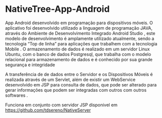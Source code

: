 # NativeTree-App-Android
  App Android desenvolvido em programação para dispositivos móveis.
  O aplicativo foi desenvolvido utilizado a linguagem de programação JAVA,
através do Ambiente de Desenvolvimento Integrado Android Studio , este modelo de
desenvolvimento é amplamente utilizado atualmente, sendo a tecnologia “Top de linha”
para aplicações que trabalhem com a tecnologia Mobile .
  O armazenamento de dados é realizado em um servidor Linux Ubuntu, com o
banco de dados Postgresql, que trabalha com o modelo relacional para armazenamento
de dados e é conhecido por sua grande segurança e integridade


  A transferência de de dados entre o Servidor e os Dispositivos Móveis é realizada
através de um Servlet, além de existir um WebService desenvolvido em JSP para
consulta de dados, que pode ser alterado para gerar informações que podem ser
integradas com outros com outros softwares .

  Funciona em conjunto com servidor JSP disponivel em https://github.com/tdsereno/NativeServer
